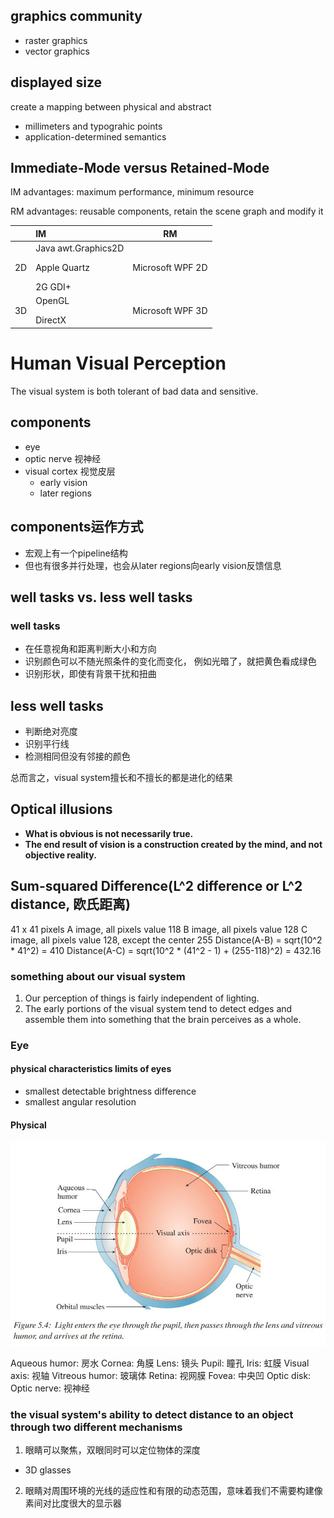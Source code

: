 ## graphics community
- raster graphics
- vector graphics

## displayed size
create a mapping between physical and abstract
- millimeters and typograhic points
- application-determined semantics

## Immediate-Mode versus Retained-Mode
IM advantages: maximum performance, minimum resource

RM advantages: reusable components, retain the scene graph and modify it

|    | IM             |           RM       |
|----|:---------------|:------------------:|
| 2D | Java awt.Graphics2D</p>Apple Quartz</p>2G GDI+ | Microsoft WPF 2D |
| 3D | OpenGL</p>DirectX | Microsoft WPF 3D |

# Human Visual Perception
The visual system is both tolerant of bad data and sensitive.

## components
- eye
- optic nerve 视神经
- visual cortex 视觉皮层
    * early vision
    * later regions

## components运作方式
- 宏观上有一个pipeline结构
- 但也有很多并行处理，也会从later regions向early vision反馈信息

## well tasks vs. less well tasks
### well tasks
- 在任意视角和距离判断大小和方向
- 识别颜色可以不随光照条件的变化而变化， 例如光暗了，就把黄色看成绿色
- 识别形状，即使有背景干扰和扭曲
  
## less well tasks
- 判断绝对亮度
- 识别平行线
- 检测相同但没有邻接的颜色
  
总而言之，visual system擅长和不擅长的都是进化的结果

## Optical illusions
- **What is obvious is not necessarily true.**
- **The end result of vision is a construction created by the mind, and not objective reality.**

## Sum-squared Difference(L^2 difference or L^2 distance, 欧氏距离)
41 x 41 pixels 
A image, all pixels value 118
B image, all pixels value 128
C image, all pixels value 128, except the center 255
Distance(A-B) = sqrt(10^2 * 41^2) = 410
Distance(A-C) = sqrt(10^2 * (41^2 - 1) + (255-118)^2) = 432.16

### something about our visual system
1. Our perception of things is fairly independent of lighting.
2. The early portions of the visual system tend to detect edges and assemble them into something that the brain perceives as a whole.

### Eye
#### physical characteristics limits of eyes
- smallest detectable brightness difference
- smallest angular resolution 

#### Physical
![](eye.jpg)

Aqueous humor: 房水
Cornea: 角膜
Lens: 镜头
Pupil: 瞳孔
Iris: 虹膜
Visual axis: 视轴
Vitreous humor: 玻璃体
Retina: 视网膜
Fovea: 中央凹
Optic disk: 
Optic nerve: 视神经

### the visual system's ability to detect distance to an object through two different mechanisms
1. 眼睛可以聚焦，双眼同时可以定位物体的深度
- 3D glasses
2. 眼睛对周围环境的光线的适应性和有限的动态范围，意味着我们不需要构建像素间对比度很大的显示器
